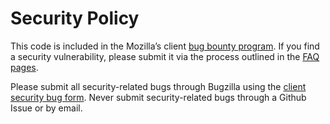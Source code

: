 # Security Policy

This code is included in the Mozilla’s client [bug bounty program](https://www.mozilla.org/en-US/security/client-bug-bounty/). 
If you find a security vulnerability, please submit it via the process outlined in the [FAQ pages](https://www.mozilla.org/en-US/security/client-bug-bounty/). 

Please submit all security-related bugs through Bugzilla using the [client security bug form](https://bugzilla.mozilla.org/form.client.bounty). Never submit security-related bugs through a Github Issue or by email.
